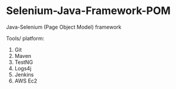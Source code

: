 # Selenium-Java-Framework-POM

Java-Selenium (Page Object Model) framework 

Tools/ platform:

1. Git
2. Maven
3. TestNG
4. Logs4j
5. Jenkins 
6. AWS Ec2
